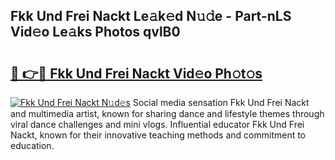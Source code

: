 ## Fkk Und Frei Nackt Le𝚊k𝚎d N𝚞𝚍e - Part-nLS Vid𝚎o Le𝚊ks Photos qvlB0

# <h2><a href="http://fb7vu0.evod.top/?m=Fkk+Und+Frei+Nackt">🔗 👉🔴 Fkk Und Frei Nackt Vid𝚎o Ph𝚘t𝚘s</a></h2>

[![Fkk Und Frei Nackt N𝚞d𝚎s](https://i.imgur.com/8V9OHl7.gif)](http://fb7vu0.evod.top/?m=Fkk+Und+Frei+Nackt)
Social media sensation Fkk Und Frei Nackt and multimedia artist, known for sharing dance and lifestyle themes through viral dance challenges and mini vlogs. Influential educator Fkk Und Frei Nackt, known for their innovative teaching methods and commitment to education. 
